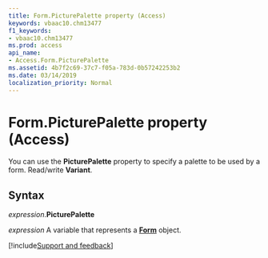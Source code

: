 ```yaml
---
title: Form.PicturePalette property (Access)
keywords: vbaac10.chm13477
f1_keywords:
- vbaac10.chm13477
ms.prod: access
api_name:
- Access.Form.PicturePalette
ms.assetid: 4b7f2c69-37c7-f05a-783d-0b57242253b2
ms.date: 03/14/2019
localization_priority: Normal
---
```



# Form.PicturePalette property (Access)

You can use the **PicturePalette** property to specify a palette to be used by a form. Read/write **Variant**.


## Syntax

_expression_.**PicturePalette**

_expression_ A variable that represents a **[Form](Access.Form.md)** object.




[!include[Support and feedback](~/includes/feedback-boilerplate.md)]
